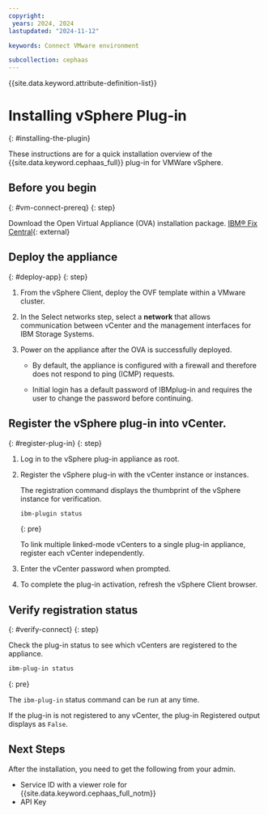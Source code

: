 ```yaml
---
copyright:
 years: 2024, 2024
lastupdated: "2024-11-12"

keywords: Connect VMware environment

subcollection: cephaas
---
```



{{site.data.keyword.attribute-definition-list}}

# Installing vSphere Plug-in
{: #installing-the-plugin}

These instructions are for a quick installation overview of the {{site.data.keyword.cephaas_full}} plug-in for VMWare vSphere.


## Before you begin
{: #vm-connect-prereq}
{: step}

Download the Open Virtual Appliance (OVA) installation package. [IBM® Fix Central](https://www.ibm.com/support/fixcentral){: external}


## Deploy the appliance
{: #deploy-app}
{: step}

1. From the vSphere Client,  deploy the OVF template within a VMware cluster.

2. In the Select networks step, select a **network** that allows communication between vCenter and the management interfaces for IBM Storage Systems.

3. Power on the appliance after the OVA is successfully deployed.

    - By default, the appliance is configured with a firewall and therefore does not respond to ping (ICMP) requests.

    - Initial login has a default password of IBMplug-in and requires the user to change the password before continuing.


## Register the vSphere plug-in into vCenter.
{: #register-plug-in}
{: step}

1. Log in to the vSphere plug-in appliance as root.

2. Register the vSphere plug-in with the vCenter instance or instances.

    The registration command displays the thumbprint of the vSphere instance for verification.

    ```sh
    ibm-plugin status
    ```
    {: pre}

    To link multiple linked-mode vCenters to a single plug-in appliance, register each vCenter independently.

3. Enter the vCenter password when prompted.

4. To complete the plug-in activation, refresh the vSphere Client browser.


## Verify registration status
{: #verify-connect}
{: step}

Check the plug-in status to see which vCenters are registered to the appliance.

```sh
ibm-plug-in status
```
{: pre}

The `ibm-plug-in` status command can be run at any time.

If the plug-in is not registered to any vCenter, the plug-in Registered output displays as `False`.

## Next Steps

After the installation, you need to get the following from your admin. 

- Service ID with a viewer role for {{site.data.keyword.cephaas_full_notm}}
- API Key
